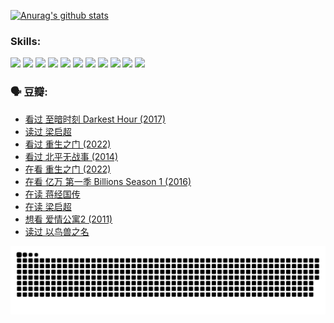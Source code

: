 
[![Anurag's github stats](https://github-readme-stats.vercel.app/api?username=w940853815)](https://github.com/anuraghazra/github-readme-stats)

### Skills:

<code><img height="32" src="https://cdn.jsdelivr.net/npm/simple-icons@v5/icons/python.svg"></code>
<code><img height="32" src="https://cdn.jsdelivr.net/npm/simple-icons@v5/icons/javascript.svg"></code>
<code><img height="32" src="https://cdn.jsdelivr.net/npm/simple-icons@v5/icons/django.svg"></code>
<code><img height="32" src="https://cdn.jsdelivr.net/npm/simple-icons@v5/icons/flask.svg"></code>
<code><img height="32" src="https://cdn.jsdelivr.net/npm/simple-icons@v5/icons/vuetify.svg"></code>
<code><img height="32" src="https://cdn.jsdelivr.net/npm/simple-icons@v5/icons/git.svg"></code>
<code><img height="32" src="https://cdn.jsdelivr.net/npm/simple-icons@v5/icons/docker.svg"></code>
<code><img height="32" src="https://cdn.jsdelivr.net/npm/simple-icons@v5/icons/postgresql.svg"></code>
<code><img height="32" src="https://cdn.jsdelivr.net/npm/simple-icons@v5/icons/elasticsearch.svg"></code>
<code><img height="32" src="https://cdn.jsdelivr.net/npm/simple-icons@v5/icons/macos.svg"></code>
<code><img height="32" src="https://cdn.jsdelivr.net/npm/simple-icons@v5/icons/linux.svg"></code>

### 🗣 豆瓣:

<!-- DOUBAN-ACTIVITIES:START -->
- [看过 至暗时刻 Darkest Hour‎ (2017)](https://www.douban.com/people/136069238/status/3891150447/?_i=54496425)
- [读过 梁启超](https://www.douban.com/people/136069238/status/3890762532/?_i=54496425)
- [看过 重生之门‎ (2022)](https://www.douban.com/people/136069238/status/3890599462/?_i=54496425)
- [看过 北平无战事‎ (2014)](https://www.douban.com/people/136069238/status/3889810506/?_i=54496425)
- [在看 重生之门‎ (2022)](https://www.douban.com/people/136069238/status/3882598762/?_i=54496425)
- [在看 亿万 第一季 Billions Season 1‎ (2016)](https://www.douban.com/people/136069238/status/3878098700/?_i=54496426)
- [在读 蒋经国传](https://www.douban.com/people/136069238/status/3877458956/?_i=54496426)
- [在读 梁启超](https://www.douban.com/people/136069238/status/3876806133/?_i=54496426)
- [想看 爱情公寓2‎ (2011)](https://www.douban.com/people/136069238/status/3876682115/?_i=54496426)
- [读过 以鸟兽之名](https://www.douban.com/people/136069238/status/3876369302/?_i=54496426)
<!-- DOUBAN-ACTIVITIES:END -->


![Snake animation](https://raw.githubusercontent.com/w940853815/w940853815/output/github-contribution-grid-snake.svg)

<!--
**w940853815/w940853815** is a ✨ _special_ ✨ repository because its `README.md` (this file) appears on your GitHub profile.

Here are some ideas to get you started:

- 🔭 I’m currently working on ...
- 🌱 I’m currently learning ...
- 👯 I’m looking to collaborate on ...
- 🤔 I’m looking for help with ...
- 💬 Ask me about ...
- 📫 How to reach me: ...
- 😄 Pronouns: ...
- ⚡ Fun fact: ...
-->
